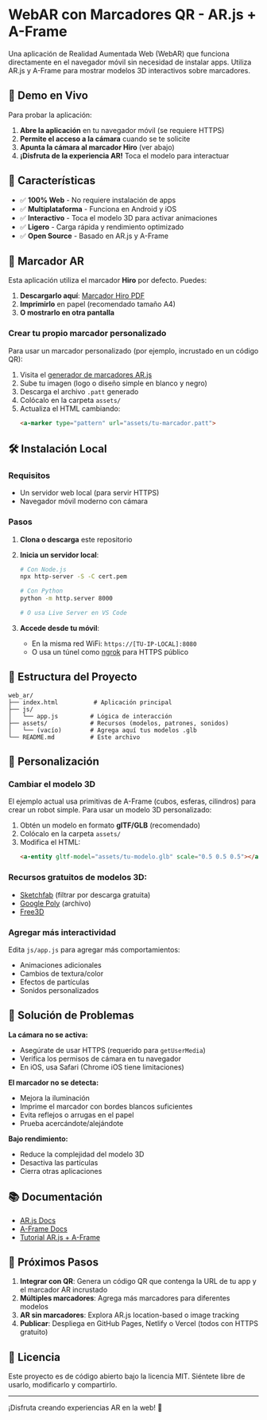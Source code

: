 # WebAR con Marcadores QR - AR.js + A-Frame

Una aplicación de Realidad Aumentada Web (WebAR) que funciona directamente en el navegador móvil sin necesidad de instalar apps. Utiliza AR.js y A-Frame para mostrar modelos 3D interactivos sobre marcadores.

## 🚀 Demo en Vivo

Para probar la aplicación:

1. **Abre la aplicación** en tu navegador móvil (se requiere HTTPS)
2. **Permite el acceso a la cámara** cuando se te solicite
3. **Apunta la cámara al marcador Hiro** (ver abajo)
4. **¡Disfruta de la experiencia AR!** Toca el modelo para interactuar

## 📱 Características

- ✅ **100% Web** - No requiere instalación de apps
- ✅ **Multiplataforma** - Funciona en Android y iOS
- ✅ **Interactivo** - Toca el modelo 3D para activar animaciones
- ✅ **Ligero** - Carga rápida y rendimiento optimizado
- ✅ **Open Source** - Basado en AR.js y A-Frame

## 🎯 Marcador AR

Esta aplicación utiliza el marcador **Hiro** por defecto. Puedes:

1. **Descargarlo aquí**: [Marcador Hiro PDF](https://raw.githubusercontent.com/AR-js-org/AR.js/master/data/images/hiro.png)
2. **Imprimirlo** en papel (recomendado tamaño A4)
3. **O mostrarlo en otra pantalla**

### Crear tu propio marcador personalizado

Para usar un marcador personalizado (por ejemplo, incrustado en un código QR):

1. Visita el [generador de marcadores AR.js](https://ar-js-org.github.io/AR.js/three.js/examples/marker-training/examples/generator.html)
2. Sube tu imagen (logo o diseño simple en blanco y negro)
3. Descarga el archivo `.patt` generado
4. Colócalo en la carpeta `assets/`
5. Actualiza el HTML cambiando:
   ```html
   <a-marker type="pattern" url="assets/tu-marcador.patt">
   ```

## 🛠️ Instalación Local

### Requisitos
- Un servidor web local (para servir HTTPS)
- Navegador móvil moderno con cámara

### Pasos

1. **Clona o descarga** este repositorio

2. **Inicia un servidor local**:
   ```bash
   # Con Node.js
   npx http-server -S -C cert.pem

   # Con Python
   python -m http.server 8000

   # O usa Live Server en VS Code
   ```

3. **Accede desde tu móvil**:
   - En la misma red WiFi: `https://[TU-IP-LOCAL]:8080`
   - O usa un túnel como [ngrok](https://ngrok.com) para HTTPS público

## 📁 Estructura del Proyecto

```
web_ar/
├── index.html          # Aplicación principal
├── js/
│   └── app.js         # Lógica de interacción
├── assets/            # Recursos (modelos, patrones, sonidos)
│   └── (vacío)        # Agrega aquí tus modelos .glb
└── README.md          # Este archivo
```

## 🎨 Personalización

### Cambiar el modelo 3D

El ejemplo actual usa primitivas de A-Frame (cubos, esferas, cilindros) para crear un robot simple. Para usar un modelo 3D personalizado:

1. Obtén un modelo en formato **glTF/GLB** (recomendado)
2. Colócalo en la carpeta `assets/`
3. Modifica el HTML:
   ```html
   <a-entity gltf-model="assets/tu-modelo.glb" scale="0.5 0.5 0.5"></a-entity>
   ```

### Recursos gratuitos de modelos 3D:
- [Sketchfab](https://sketchfab.com) (filtrar por descarga gratuita)
- [Google Poly](https://poly.google.com) (archivo)
- [Free3D](https://free3d.com)

### Agregar más interactividad

Edita `js/app.js` para agregar más comportamientos:
- Animaciones adicionales
- Cambios de textura/color
- Efectos de partículas
- Sonidos personalizados

## 🔧 Solución de Problemas

**La cámara no se activa:**
- Asegúrate de usar HTTPS (requerido para `getUserMedia`)
- Verifica los permisos de cámara en tu navegador
- En iOS, usa Safari (Chrome iOS tiene limitaciones)

**El marcador no se detecta:**
- Mejora la iluminación
- Imprime el marcador con bordes blancos suficientes
- Evita reflejos o arrugas en el papel
- Prueba acercándote/alejándote

**Bajo rendimiento:**
- Reduce la complejidad del modelo 3D
- Desactiva las partículas
- Cierra otras aplicaciones

## 📚 Documentación

- [AR.js Docs](https://ar-js-org.github.io/AR.js-Docs/)
- [A-Frame Docs](https://aframe.io/docs/)
- [Tutorial AR.js + A-Frame](https://aframe.io/blog/arjs/)

## 🚀 Próximos Pasos

1. **Integrar con QR**: Genera un código QR que contenga la URL de tu app y el marcador AR incrustado
2. **Múltiples marcadores**: Agrega más marcadores para diferentes modelos
3. **AR sin marcadores**: Explora AR.js location-based o image tracking
4. **Publicar**: Despliega en GitHub Pages, Netlify o Vercel (todos con HTTPS gratuito)

## 📄 Licencia

Este proyecto es de código abierto bajo la licencia MIT. Siéntete libre de usarlo, modificarlo y compartirlo.

---

¡Disfruta creando experiencias AR en la web! 🎉 